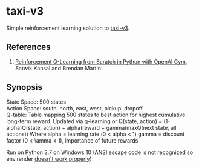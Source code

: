 # taxi-v3
Simple reinforcement learning solution to [taxi-v3](https://gym.openai.com/envs/Taxi-v3/).

## References
1. [Reinforcement Q-Learning from Scratch in Python with OpenAI Gym](https://www.learndatasci.com/tutorials/reinforcement-q-learning-scratch-python-openai-gym/), Satwik Kansal and Brendan Martin

## Synopsis
State Space: 500 states  
Action Space: south, north, east, west, pickup, dropoff  
Q-table: Table mapping 500 states to best action for highest cumulative long-term reward. 
         Updated via q-learning or Q(state, action) = (1-alpha)Q(state, action) + alpha(reward + gamma(maxQ(next state, all actions))
         Where alpha = learning rate (0 < alpha < 1)
               gamma = discount factor (0 < \amma < 1), importance of future rewards

Run on Python 3.7 on Windows 10 (ANSI escape code is not recognized so env.render [doesn't work properly](https://stackoverflow.com/questions/51431428/openai-gym-not-rendering-colors-correctly-in-console-environments))
